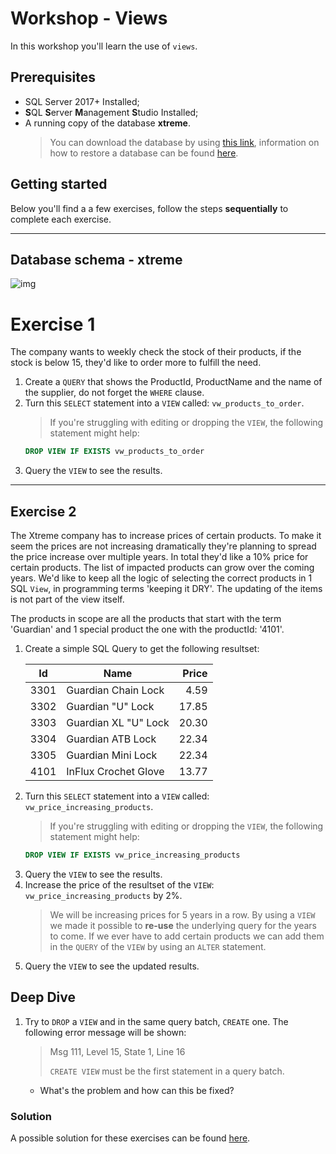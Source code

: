 # Workshop - Views
In this workshop you'll learn the use of `views`. 


## Prerequisites
- SQL Server 2017+ Installed;
- **S**QL **S**erver **M**anagement **S**tudio Installed;
- A running copy of the database **xtreme**.
    > You can download the database by using [this link](https://github.com/HOGENT-Databases/DB2-Workshops/raw/master/databases/xtreme.bak), information on how to restore a database can be found [here](https://docs.microsoft.com/en-us/sql/relational-databases/backup-restore/restore-a-database-backup-using-ssms?view=sql-server-ver15).

## Getting started
Below you'll find a a few exercises, follow the steps **sequentially** to complete each exercise.

---

## Database schema - xtreme
![img](/workshops/shared/images/diagrams/diagram-xtreme.png)


# Exercise 1
The company wants to weekly check the stock of their products, if the stock is below 15, they'd like to order more to fulfill the need.
1. Create a `QUERY` that shows the ProductId, ProductName and the name of the supplier, do not forget the `WHERE` clause.
2. Turn this `SELECT` statement into a `VIEW` called: `vw_products_to_order`.
    > If you're struggling with editing or dropping the `VIEW`, the following statement might help:
    ```sql
    DROP VIEW IF EXISTS vw_products_to_order
    ```
3. Query the `VIEW` to see the results.

---

## Exercise 2
The Xtreme company has to increase prices of certain products. To make it seem the prices are not increasing dramatically they're planning to spread the price increase over multiple years. In total they'd like a 10% price for certain products. The list of impacted products can grow over the coming years. We'd like to keep all the logic of selecting the correct products in 1 SQL `View`, in programming terms 'keeping it DRY'. The updating of the items is not part of the view itself.

The products in scope are all the products that start with the term 'Guardian' and 1 special product the one with the productId: '4101'.

1. Create a simple SQL Query to get the following resultset:
    <table>
        <thead>
            <tr>
                <th>Id</th>
                <th>Name</th>
                <th align="right">Price</th>
            </tr>
        </thead>
        <tbody>
            <tr>
                <td>3301</td>
                <td>Guardian Chain Lock</td>
                <td align="right">4.59</td>
            </tr>
            <tr>
                <td>3302</td>
                <td>Guardian "U" Lock</td>
                <td align="right">17.85</td>
            </tr>
            <tr>
                <td>3303</td>
                <td>Guardian XL "U" Lock</td>
                <td align="right">20.30</td>
            </tr>
            <tr>
                <td>3304</td>
                <td>Guardian ATB Lock</td>
                <td align="right">22.34</td>
            </tr>
            <tr>
                <td>3305</td>
                <td>Guardian Mini Lock</td>
                <td align="right">22.34</td>
            </tr>
            <tr>
                <td>4101</td>
                <td>InFlux Crochet Glove</td>
                <td align="right">13.77</td>
            </tr>
        </tbody>
    </table>
2. Turn this `SELECT` statement into a `VIEW` called: `vw_price_increasing_products`.
    > If you're struggling with editing or dropping the `VIEW`, the following statement might help:
    ```sql
    DROP VIEW IF EXISTS vw_price_increasing_products
    ```
3. Query the `VIEW` to see the results.
4. Increase the price of the resultset of the `VIEW`: `vw_price_increasing_products` by 2%.
    > We will be increasing prices for 5 years in a row. By using a `VIEW` we made it possible to **re-use** the underlying query for the years to come. If we ever have to add certain products we can add them in the `QUERY` of the `VIEW` by using an `ALTER` statement.
    > 
5. Query the `VIEW` to see the updated results.

## Deep Dive
1. Try to `DROP` a `VIEW` and in the same query batch, `CREATE` one. The following error message will be shown:
    > Msg 111, Level 15, State 1, Line 16
    >
    > `CREATE VIEW` must be the first statement in a query batch.
    - What's the problem and how can this be fixed? 


### Solution
A possible solution for these exercises can be found [here](solutions/views.md).
